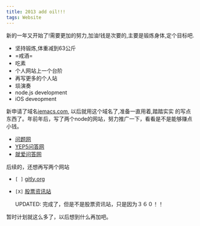 ```yaml
---
title: 2013 add oil!!!
tags: Website
---
```



新的一年又开始了!需要更加的努力,加油!钱是次要的,主要是锻炼身体,定个目标吧.
- 坚持锻炼,体重减到63公斤
- =戒酒=
- 吃素
- 个人网站上一个台阶
- 再写更多的个人站
- 埙演奏
- node.js development 
- iOS deveopment 

新申请了域名[iemacs.com](http://iemacs.com), 以后就用这个域名了,准备一直用着,踏踏实实
的写点东西了。年前年后，写了两个node的网站，努力推广一下，看看是不是能够赚点小钱。

- [问题网](http://www.150019.com)
- [YEP5问答网](http://www.yep8.com)
- [就爱问答网](http://www.yep8.com)

后续的，还想再写两个网站

- `[ ]` [gitly.org](http://gitly.org)
- `[X]` [股票资讯站](http://www.gp958.com)

  UPDATED: 完成了，但是不是股票资讯站，只是因为３６０！！

暂时计划就这么多了，以后想到什么再加吧。


